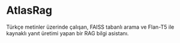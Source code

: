 # AtlasRag
Türkçe metinler üzerinde çalışan, FAISS tabanlı arama ve Flan-T5 ile kaynaklı yanıt üretimi yapan bir RAG bilgi asistanı.
